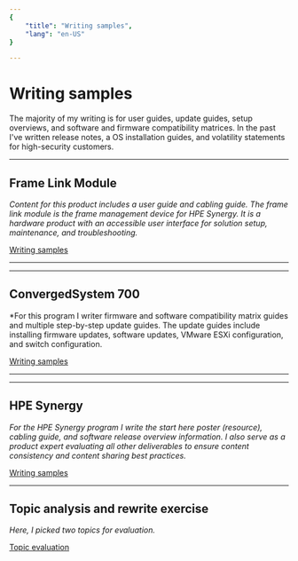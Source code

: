 ```yaml
---
{
    "title": "Writing samples",
    "lang": "en-US"
}

---
```


# Writing samples

The majority of my writing is for user guides, update guides, setup overviews, and software and firmware compatibility matrices. In the past I've written release notes, a OS installation guides, and volatility statements for high-security customers.

------
## Frame Link Module
*Content for this product includes a user guide and cabling guide. The frame link module is the frame management device for HPE Synergy. It is a hardware product with an accessible user interface for solution setup, maintenance, and troubleshooting.*

[Writing samples](framelinkmodule.html)

------
------
## ConvergedSystem 700

*For this program I writer firmware and software compatibility matrix guides and multiple step-by-step update guides. The update guides include installing firmware updates, software updates, VMware ESXi configuration, and switch configuration. 

[Writing samples](cs700.html)

------
------
## HPE Synergy

*For the HPE Synergy program I write the start here poster (resource), cabling guide, and software release overview information. I also serve as a product expert evaluating all other deliverables to ensure content consistency and content sharing best practices.* 

[Writing samples](synergy.html)

------

## Topic analysis and rewrite exercise

*Here, I picked two topics for evaluation.* 

[Topic evaluation](topicevaluation.html)


